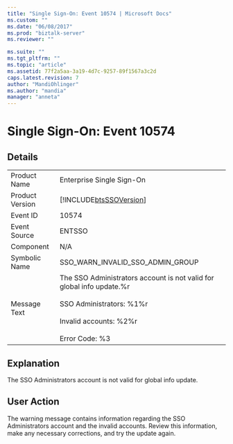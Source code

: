 ```yaml
---
title: "Single Sign-On: Event 10574 | Microsoft Docs"
ms.custom: ""
ms.date: "06/08/2017"
ms.prod: "biztalk-server"
ms.reviewer: ""

ms.suite: ""
ms.tgt_pltfrm: ""
ms.topic: "article"
ms.assetid: 77f2a5aa-3a19-4d7c-9257-89f1567a3c2d
caps.latest.revision: 7
author: "MandiOhlinger"
ms.author: "mandia"
manager: "anneta"
---
```

# Single Sign-On: Event 10574
## Details  
  
|||  
|-|-|  
|Product Name|Enterprise Single Sign-On|  
|Product Version|[!INCLUDE[btsSSOVersion](../includes/btsssoversion-md.md)]|  
|Event ID|10574|  
|Event Source|ENTSSO|  
|Component|N/A|  
|Symbolic Name|SSO_WARN_INVALID_SSO_ADMIN_GROUP|  
|Message Text|The SSO Administrators account is not valid for global info update.%r<br /><br /> SSO Administrators: %1%r<br /><br /> Invalid accounts: %2%r<br /><br /> Error Code: %3|  
  
## Explanation  
 The SSO Administrators account is not valid for global info update.  
  
## User Action  
 The warning message contains information regarding the SSO Administrators account and the invalid accounts. Review this information, make any necessary corrections, and try the update again.